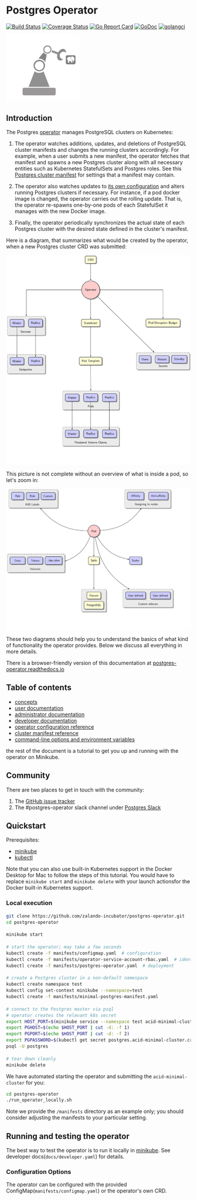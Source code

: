 # Postgres Operator

[![Build Status](https://travis-ci.org/zalando/postgres-operator.svg?branch=master)](https://travis-ci.org/zalando/postgres-operator)
[![Coverage Status](https://coveralls.io/repos/github/zalando-incubator/postgres-operator/badge.svg)](https://coveralls.io/github/zalando-incubator/postgres-operator)
[![Go Report Card](https://goreportcard.com/badge/github.com/zalando-incubator/postgres-operator)](https://goreportcard.com/report/github.com/zalando-incubator/postgres-operator)
[![GoDoc](https://godoc.org/github.com/zalando-incubator/postgres-operator?status.svg)](https://godoc.org/github.com/zalando-incubator/postgres-operator)
[![golangci](https://golangci.com/badges/github.com/zalando/postgres-operator.svg)](https://golangci.com/r/github.com/zalando/postgres-operator)

<img src="docs/diagrams/logo.png" width="200">


## Introduction

The Postgres [operator](https://coreos.com/blog/introducing-operators.html)
manages PostgreSQL clusters on Kubernetes:

1. The operator watches additions, updates, and deletions of PostgreSQL cluster
   manifests and changes the running clusters accordingly.  For example, when a
   user submits a new manifest, the operator fetches that manifest and spawns a
   new Postgres cluster along with all necessary entities such as Kubernetes
   StatefulSets and Postgres roles.  See this
   [Postgres cluster manifest](manifests/complete-postgres-manifest.yaml)
   for settings that a manifest may contain.

2. The operator also watches updates to [its own configuration](manifests/configmap.yaml)
   and alters running Postgres clusters if necessary.  For instance, if a pod
   docker image is changed, the operator carries out the rolling update.  That
   is, the operator re-spawns one-by-one pods of each StatefulSet it manages
   with the new Docker image.

3. Finally, the operator periodically synchronizes the actual state of each
   Postgres cluster with the desired state defined in the cluster's manifest.

Here is a diagram, that summarizes what would be created by the operator, when a
new Postgres cluster CRD was submitted:

![postgresql-operator](docs/diagrams/operator.png "K8S resources, created by operator")

This picture is not complete without an overview of what is inside a pod, so
let's zoom in:

![pod](docs/diagrams/pod.png "Database pod components")

These two diagrams should help you to understand the basics of what kind of
functionality the operator provides. Below we discuss all everything in more
details.

There is a browser-friendly version of this documentation at [postgres-operator.readthedocs.io](https://postgres-operator.readthedocs.io)


## Table of contents

* [concepts](docs/index.md)
* [user documentation](docs/user.md)
* [administrator documentation](docs/administrator.md)
* [developer documentation](docs/developer.md)
* [operator configuration reference](docs/reference/operator_parameters.md)
* [cluster manifest reference](docs/reference/cluster_manifest.md)
* [command-line options and environment variables](docs/reference/command_line_and_environment.md)

the rest of the document is a tutorial to get you up and running with the operator on Minikube.

   
## Community      

There are two places to get in touch with the community:
1. The [GitHub issue tracker](https://github.com/zalando-incubator/postgres-operator/issues)
2. The #postgres-operator slack channel under [Postgres Slack](https://postgres-slack.herokuapp.com)

## Quickstart

Prerequisites:

* [minikube](https://github.com/kubernetes/minikube/releases)
* [kubectl](https://kubernetes.io/docs/tasks/tools/install-kubectl/#install-kubectl-binary-via-curl)

Note that you can also use built-in Kubernetes support in the Docker Desktop
for Mac to follow the steps of this tutorial. You would have to replace
`minikube start` and `minikube delete` with your launch actionsfor the Docker
built-in Kubernetes support.

### Local execution

```bash
git clone https://github.com/zalando-incubator/postgres-operator.git
cd postgres-operator

minikube start

# start the operator; may take a few seconds
kubectl create -f manifests/configmap.yaml  # configuration
kubectl create -f manifests/operator-service-account-rbac.yaml  # identity and permissions
kubectl create -f manifests/postgres-operator.yaml  # deployment

# create a Postgres cluster in a non-default namespace
kubectl create namespace test
kubectl config set-context minikube --namespace=test
kubectl create -f manifests/minimal-postgres-manifest.yaml

# connect to the Postgres master via psql
# operator creates the relevant k8s secret
export HOST_PORT=$(minikube service --namespace test acid-minimal-cluster --url | sed 's,.*/,,')
export PGHOST=$(echo $HOST_PORT | cut -d: -f 1)
export PGPORT=$(echo $HOST_PORT | cut -d: -f 2)
export PGPASSWORD=$(kubectl get secret postgres.acid-minimal-cluster.credentials -o 'jsonpath={.data.password}' | base64 -d)
psql -U postgres

# tear down cleanly
minikube delete
```

We have automated starting the operator and submitting the `acid-minimal-cluster` for you:
```bash
cd postgres-operator
./run_operator_locally.sh
```

Note we provide the `/manifests` directory as an example only; you should consider adjusting the manifests to your particular setting.

## Running and testing the operator

The best way to test the operator is to run it locally in [minikube](https://kubernetes.io/docs/getting-started-guides/minikube/). See developer docs(`docs/developer.yaml`) for details.

### Configuration Options

The operator can be configured with the provided ConfigMap(`manifests/configmap.yaml`) or the operator's own CRD.


